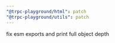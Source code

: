 ```yaml
---
"@trpc-playground/html": patch
"@trpc-playground/utils": patch
---
```


fix esm exports and print full object depth
